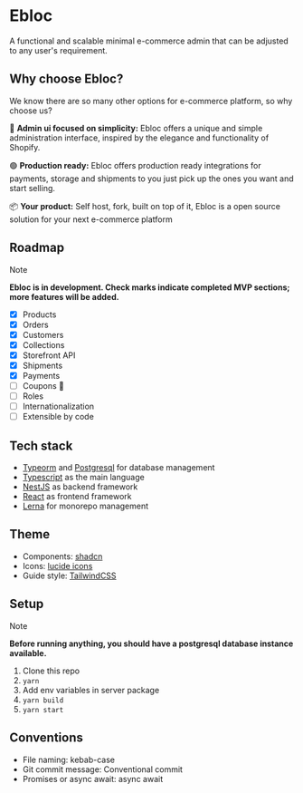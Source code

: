 # Ebloc

A functional and scalable minimal e-commerce admin that can be adjusted to any user's requirement.

## Why choose Ebloc?

We know there are so many other options for e-commerce platform, so why choose us?

🎨 **Admin ui focused on simplicity:** Ebloc offers a unique and simple administration interface, inspired by the elegance and functionality of Shopify.

🟢 **Production ready:** Ebloc offers production ready integrations for payments, storage and shipments to you just pick up the ones you want and start selling.

📦 **Your product:** Self host, fork, built on top of it, Ebloc is a open source solution for your next e-commerce platform

## Roadmap

> [!NOTE]
> **Ebloc is in development. Check marks indicate completed MVP sections; more features will be added.**

- [x] Products
- [x] Orders
- [x] Customers
- [x] Collections
- [x] Storefront API
- [x] Shipments
- [x] Payments
- [ ] Coupons 🚧
- [ ] Roles
- [ ] Internationalization
- [ ] Extensible by code

## Tech stack

- [Typeorm](https://typeorm.io/) and [Postgresql](https://postgresql.org/) for database management
- [Typescript](https://www.typescriptlang.org/) as the main language
- [NestJS](https://nestjs.com/) as backend framework
- [React](https://react.dev/) as frontend framework
- [Lerna](https://lerna.js.org/) for monorepo management

## Theme

- Components: [shadcn](https://ui.shadcn.com/)
- Icons: [lucide icons](https://lucide.dev/)
- Guide style: [TailwindCSS](https://tailwindcss.com/)

## Setup

> [!NOTE]
> **Before running anything, you should have a postgresql database instance available.**

1. Clone this repo
2. `yarn`
3. Add env variables in server package
4. `yarn build`
5. `yarn start`

## Conventions

- File naming: kebab-case
- Git commit message: Conventional commit
- Promises or async await: async await
